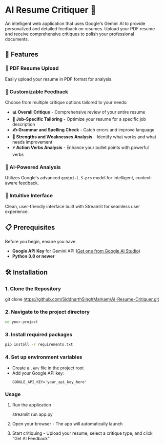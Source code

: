# AI Resume Critiquer 🤖

An intelligent web application that uses Google's Gemini AI to provide personalized and detailed feedback on resumes. Upload your PDF resume and receive comprehensive critiques to polish your professional documents.

## 🚀 Features

### 📄 PDF Resume Upload
Easily upload your resume in PDF format for analysis.

### 🎯 Customizable Feedback
Choose from multiple critique options tailored to your needs:

- **📊 Overall Critique** - Comprehensive review of your entire resume
- **🎯 Job-Specific Tailoring** - Optimize your resume for a specific job description
- **✍️ Grammar and Spelling Check** - Catch errors and improve language
- **💪 Strengths and Weaknesses Analysis** - Identify what works and what needs improvement
- **⚡ Action Verbs Analysis** - Enhance your bullet points with powerful verbs

### 🤖 AI-Powered Analysis
Utilizes Google's advanced `gemini-1.5-pro` model for intelligent, context-aware feedback.

### 🎨 Intuitive Interface
Clean, user-friendly interface built with Streamlit for seamless user experience.

## 📋 Prerequisites

Before you begin, ensure you have:

- **Google API Key** for Gemini API ([Get one from Google AI Studio](https://makersuite.google.com/app/apikey))
- **Python 3.8 or newer**

## 🛠️ Installation

### 1. Clone the Repository
git clone https://github.com/SiddharthSinghMarkam/AI-Resume-Critiquer.git

### 2. Navigate to the project directory
   ```bash
   cd your-project
   ```

### 3. Install required packages
   ```bash
   pip install -r requirements.txt
   ```

### 4. Set up environment variables
   - Create a `.env` file in the project root
   - Add your Google API key:
     ```
     GOOGLE_API_KEY='your_api_key_here'
     ```

### Usage

1. Run the application
   
   streamlit run app.py
   
2. Open your browser - The app will automatically launch

3. Start critiquing - Upload your resume, select a critique type, and click "Get AI Feedback"

